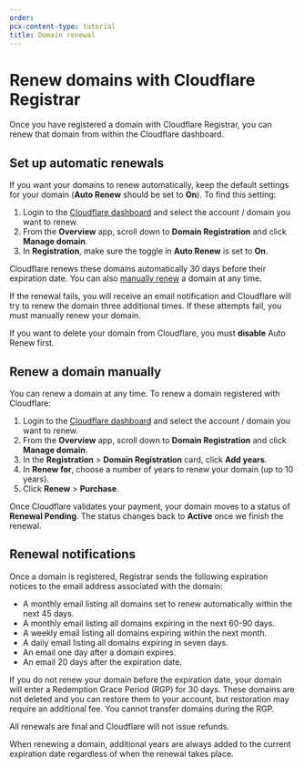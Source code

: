 ```yaml
---
order:
pcx-content-type: tutorial
title: Domain renewal
---
```


# Renew domains with Cloudflare Registrar

Once you have registered a domain with Cloudflare Registrar, you can renew that domain from within the Cloudflare dashboard.

## Set up automatic renewals

If you want your domains to renew automatically, keep the default settings for your domain (**Auto Renew** should be set to **On**). To find this setting:

1. Login to the [Cloudflare dashboard](https://dash.cloudflare.com/login) and select the account / domain you want to renew.
1. From the **Overview** app, scroll down to **Domain Registration** and click **Manage domain**.
1. In **Registration**, make sure the toggle in **Auto Renew** is set to **On**.

Cloudflare renews these domains automatically 30 days before their expiration date. You can also [manually renew](#renew-a-domain-manually) a domain at any time.

If the renewal fails, you will receive an email notification and Cloudflare will try to renew the domain three additional times. If these attempts fail, you must manually renew your domain.

<Aside type="note">

If you want to delete your domain from Cloudflare, you must **disable** Auto Renew first.

</Aside>

## Renew a domain manually

You can renew a domain at any time. To renew a domain registered with Cloudflare:

1. Login to the [Cloudflare dashboard](https://dash.cloudflare.com/login) and select the account / domain you want to renew.
1. From the **Overview** app, scroll down to **Domain Registration** and click **Manage domain**.
1. In the **Registration** > **Domain Registration** card, click **Add years**.
1. In **Renew for**, choose a number of years to renew your domain (up to 10 years).
1. Click **Renew** > **Purchase**.

Once Cloudflare validates your payment, your domain moves to a status of **Renewal Pending**. The status changes back to **Active** once we finish the renewal.

## Renewal notifications

Once a domain is registered, Registrar sends the following expiration notices to the email address associated with the domain:
- A monthly email listing all domains set to renew automatically within the next 45 days.
- A monthly email listing all domains expiring in the next 60-90 days.
- A weekly email listing all domains expiring within the next month.
- A daily email listing all domains expiring in seven days.
- An email one day after a domain expires.
- An email 20 days after the expiration date.

<Aside type="note">

If you do not renew your domain before the expiration date, your domain will enter a Redemption Grace Period (RGP) for 30 days. These domains are not deleted and you can restore them to your account, but restoration may require an additional fee. You cannot transfer domains during the RGP.

All renewals are final and Cloudflare will not issue refunds.

When renewing a domain, additional years are always added to the current expiration date regardless of when the renewal takes place.

</Aside>
